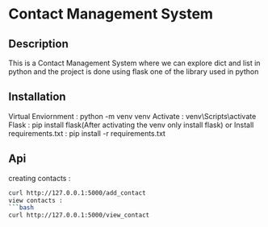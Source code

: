 # Contact Management System 


## Description
This is a Contact Management System where we can explore dict and list in python and the project is done using flask one of the library used in python 


## Installation

Virtual Enviornment : python -m venv venv
Activate : venv\Scripts\activate
Flask : pip install flask(After activating the venv only install flask)
or
Install requirements.txt : pip install -r requirements.txt


## Api

creating contacts :
```bash
curl http://127.0.0.1:5000/add_contact
view contacts :
```bash
curl http://127.0.0.1:5000/view_contact